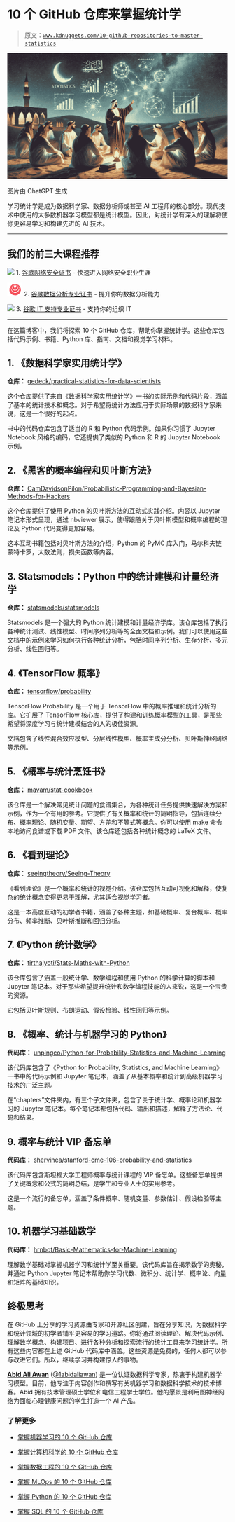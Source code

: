 # 10 个 GitHub 仓库来掌握统计学

> 原文：[`www.kdnuggets.com/10-github-repositories-to-master-statistics`](https://www.kdnuggets.com/10-github-repositories-to-master-statistics)

![10 个 GitHub 仓库来掌握统计学](img/c04f5dbd373659270ba453c387b00b55.png)

图片由 ChatGPT 生成

学习统计学是成为数据科学家、数据分析师或甚至 AI 工程师的核心部分。现代技术中使用的大多数机器学习模型都是统计模型。因此，对统计学有深入的理解将使你更容易学习和构建先进的 AI 技术。

* * *

## 我们的前三大课程推荐

![](img/0244c01ba9267c002ef39d4907e0b8fb.png) 1\. [谷歌网络安全证书](https://www.kdnuggets.com/google-cybersecurity) - 快速进入网络安全职业生涯

![](img/e225c49c3c91745821c8c0368bf04711.png) 2\. [谷歌数据分析专业证书](https://www.kdnuggets.com/google-data-analytics) - 提升你的数据分析能力

![](img/0244c01ba9267c002ef39d4907e0b8fb.png) 3\. [谷歌 IT 支持专业证书](https://www.kdnuggets.com/google-itsupport) - 支持你的组织 IT

* * *

在这篇博客中，我们将探索 10 个 GitHub 仓库，帮助你掌握统计学。这些仓库包括代码示例、书籍、Python 库、指南、文档和视觉学习材料。

## 1\. 《数据科学家实用统计学》

**仓库：** [gedeck/practical-statistics-for-data-scientists](https://github.com/gedeck/practical-statistics-for-data-scientists)

这个仓库提供了来自《数据科学家实用统计学》一书的实际示例和代码片段，涵盖了基本的统计技术和概念。对于希望将统计方法应用于实际场景的数据科学家来说，这是一个很好的起点。

书中的代码仓库包含了适当的 R 和 Python 代码示例。如果你习惯了 Jupyter Notebook 风格的编码，它还提供了类似的 Python 和 R 的 Jupyter Notebook 示例。

## 2\. 《黑客的概率编程和贝叶斯方法》

**仓库：** [CamDavidsonPilon/Probabilistic-Programming-and-Bayesian-Methods-for-Hackers](https://github.com/CamDavidsonPilon/Probabilistic-Programming-and-Bayesian-Methods-for-Hackers)

这个仓库提供了使用 Python 的贝叶斯方法的互动式实践介绍。内容以 Jupyter 笔记本形式呈现，通过 nbviewer 展示，使得跟随关于贝叶斯模型和概率编程的理论及 Python 代码变得更加容易。

这本互动书籍包括对贝叶斯方法的介绍，Python 的 PyMC 库入门，马尔科夫链蒙特卡罗，大数法则，损失函数等内容。

## 3\. Statsmodels：Python 中的统计建模和计量经济学

**仓库：** [statsmodels/statsmodels](https://github.com/statsmodels/statsmodels)

Statsmodels 是一个强大的 Python 统计建模和计量经济学库。该仓库包括了执行各种统计测试、线性模型、时间序列分析等的全面文档和示例。我们可以使用这些文档中的示例来学习如何执行各种统计分析，包括时间序列分析、生存分析、多元分析、线性回归等。

## 4\. 《TensorFlow 概率》

**仓库：** [tensorflow/probability](https://github.com/tensorflow/probability)

TensorFlow Probability 是一个用于 TensorFlow 中的概率推理和统计分析的库。它扩展了 TensorFlow 核心库，提供了构建和训练概率模型的工具，是那些希望将深度学习与统计建模结合的人的极佳资源。

文档包含了线性混合效应模型、分层线性模型、概率主成分分析、贝叶斯神经网络等示例。

## 5\. 《概率与统计烹饪书》

**仓库：** [mavam/stat-cookbook](https://github.com/mavam/stat-cookbook)

该仓库是一个解决常见统计问题的食谱集合，为各种统计任务提供快速解决方案和示例，作为一个有用的参考。它提供了有关概率和统计的简明指导，包括连续分布、概率理论、随机变量、期望、方差和不等式等概念。你可以使用 make 命令本地访问食谱或下载 PDF 文件。该仓库还包括各种统计概念的 LaTeX 文件。

## 6\. 《看到理论》

**仓库：** [seeingtheory/Seeing-Theory](https://github.com/seeingtheory/Seeing-Theory)

《看到理论》是一个概率和统计的视觉介绍。该仓库包括互动可视化和解释，使复杂的统计概念变得更易于理解，尤其适合视觉学习者。

这是一本高度互动的初学者书籍，涵盖了各种主题，如基础概率、复合概率、概率分布、频率推断、贝叶斯推断和回归分析。

## 7\. 《Python 统计数学》

**仓库：** [tirthajyoti/Stats-Maths-with-Python](https://github.com/tirthajyoti/Stats-Maths-with-Python)

该仓库包含了涵盖一般统计学、数学编程和使用 Python 的科学计算的脚本和 Jupyter 笔记本。对于那些希望提升统计和数学编程技能的人来说，这是一个宝贵的资源。

它包括贝叶斯规则、布朗运动、假设检验、线性回归等示例。

## 8\. 《概率、统计与机器学习的 Python》

**代码库：** [unpingco/Python-for-Probability-Statistics-and-Machine-Learning](https://github.com/unpingco/Python-for-Probability-Statistics-and-Machine-Learning)

该代码库包含了《Python for Probability, Statistics, and Machine Learning》一书中的代码示例和 Jupyter 笔记本，涵盖了从基本概率和统计到高级机器学习技术的广泛主题。

在“chapters”文件夹内，有三个子文件夹，包含了关于统计学、概率论和机器学习的 Jupyter 笔记本。每个笔记本都包括代码、输出和描述，解释了方法论、代码和结果。

## 9\. 概率与统计 VIP 备忘单

**代码库：** [shervinea/stanford-cme-106-probability-and-statistics](https://github.com/shervinea/stanford-cme-106-probability-and-statistics)

该代码库包含斯坦福大学工程师概率与统计课程的 VIP 备忘单。这些备忘单提供了关键概念和公式的简明总结，是学生和专业人士的实用参考。

这是一个流行的备忘单，涵盖了条件概率、随机变量、参数估计、假设检验等主题。

## 10\. 机器学习基础数学

**代码库：** [hrnbot/Basic-Mathematics-for-Machine-Learning](https://github.com/hrnbot/Basic-Mathematics-for-Machine-Learning)

理解数学基础对掌握机器学习和统计学至关重要。该代码库旨在揭示数学的奥秘，并通过 Python Jupyter 笔记本帮助你学习代数、微积分、统计学、概率论、向量和矩阵的基础知识。

## 终极思考

在 GitHub 上分享的学习资源由专家和开源社区创建，旨在分享知识，为数据科学和统计领域的初学者铺平更容易的学习道路。你将通过阅读理论、解决代码示例、理解数学概念、构建项目、进行各种分析和探索流行的统计工具来学习统计学。所有这些内容都在上述 GitHub 代码库中涵盖。这些资源是免费的，任何人都可以参与改进它们。所以，继续学习并构建惊人的事物。

[](https://www.polywork.com/kingabzpro)****[Abid Ali Awan](https://www.polywork.com/kingabzpro)**** ([@1abidaliawan](https://www.linkedin.com/in/1abidaliawan)) 是一位认证数据科学专家，热衷于构建机器学习模型。目前，他专注于内容创作和撰写有关机器学习和数据科学技术的技术博客。Abid 拥有技术管理硕士学位和电信工程学士学位。他的愿景是利用图神经网络为面临心理健康问题的学生打造一个 AI 产品。

### 了解更多

+   [掌握机器学习的 10 个 GitHub 仓库](https://www.kdnuggets.com/10-github-repositories-to-master-machine-learning)

+   [掌握计算机科学的 10 个 GitHub 仓库](https://www.kdnuggets.com/10-github-repositories-to-master-computer-science)

+   [掌握数据工程的 10 个 GitHub 仓库](https://www.kdnuggets.com/10-github-repositories-to-master-data-engineering)

+   [掌握 MLOps 的 10 个 GitHub 仓库](https://www.kdnuggets.com/10-github-repositories-to-master-mlops)

+   [掌握 Python 的 10 个 GitHub 仓库](https://www.kdnuggets.com/10-github-repositories-to-master-python)

+   [掌握 SQL 的 10 个 GitHub 仓库](https://www.kdnuggets.com/10-github-repositories-to-master-sql)
